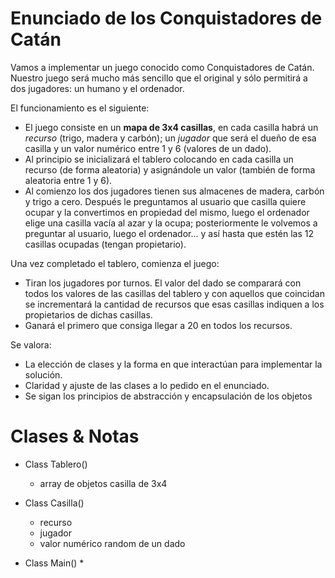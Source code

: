 # Enunciado de los Conquistadores de Catán

Vamos a implementar un juego conocido como Conquistadores de Catán. Nuestro juego será
mucho más sencillo que el original y sólo permitirá a dos jugadores: un humano y el
ordenador.

El funcionamiento es el siguiente:
* El juego consiste en un **mapa de 3x4 casillas**, en cada casilla habrá un _recurso_ (trigo, madera y
carbón); un _jugador_ que será el dueño de esa casilla y un valor numérico entre 1 y 6 (valores
de un dado).
* Al principio se inicializará el tablero colocando en cada casilla un recurso (de forma aleatoria) y
asignándole un valor (también de forma aleatoria entre 1 y 6).
* Al comienzo los dos jugadores tienen sus almacenes de madera, carbón y trigo a cero.
Después le preguntamos al usuario que casilla quiere ocupar y la convertimos en propiedad del
mismo, luego el ordenador elige una casilla vacía al azar y la ocupa; posteriormente le
volvemos a preguntar al usuario, luego el ordenador… y así hasta que estén las 12 casillas
ocupadas (tengan propietario).

Una vez completado el tablero, comienza el juego:
* Tiran los jugadores por turnos. El valor del dado se comparará con todos los valores de las
casillas del tablero y con aquellos que coincidan se incrementará la cantidad de recursos que
esas casillas indiquen a los propietarios de dichas casillas.
* Ganará el primero que consiga llegar a 20 en todos los recursos.

Se valora:
* La elección de clases y la forma en que interactúan para implementar la solución.
* Claridad y ajuste de las clases a lo pedido en el enunciado.
* Se sigan los principios de abstracción y encapsulación de los objetos

# Clases & Notas

* Class Tablero()
  * array de objetos casilla de 3x4
  
* Class Casilla()
  * recurso
  * jugador
  * valor numérico random de un dado

* Class Main()
  * 